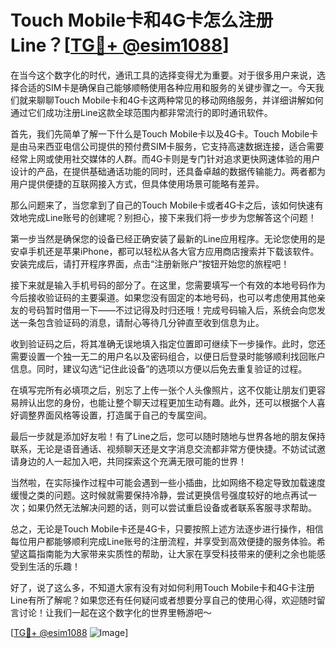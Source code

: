 # Touch Mobile卡和4G卡怎么注册Line？[[TG💪+ @esim1088](https://t.me/s/esim1088)]

在当今这个数字化的时代，通讯工具的选择变得尤为重要。对于很多用户来说，选择合适的SIM卡是确保自己能够顺畅使用各种应用和服务的关键步骤之一。今天我们就来聊聊Touch Mobile卡和4G卡这两种常见的移动网络服务，并详细讲解如何通过它们成功注册Line这款全球范围内都非常流行的即时通讯软件。

首先，我们先简单了解一下什么是Touch Mobile卡以及4G卡。Touch Mobile卡是由马来西亚电信公司提供的预付费SIM卡服务，它支持高速数据连接，适合需要经常上网或使用社交媒体的人群。而4G卡则是专门针对追求更快网速体验的用户设计的产品，在提供基础通话功能的同时，还具备卓越的数据传输能力。两者都为用户提供便捷的互联网接入方式，但具体使用场景可能略有差异。

那么问题来了，当您拿到了自己的Touch Mobile卡或者4G卡之后，该如何快速有效地完成Line账号的创建呢？别担心，接下来我们将一步步为您解答这个问题！

第一步当然是确保您的设备已经正确安装了最新的Line应用程序。无论您使用的是安卓手机还是苹果iPhone，都可以轻松从各大官方应用商店搜索并下载该软件。安装完成后，请打开程序界面，点击“注册新账户”按钮开始您的旅程吧！

接下来就是输入手机号码的部分了。在这里，您需要填写一个有效的本地号码作为今后接收验证码的主要渠道。如果您没有固定的本地号码，也可以考虑使用其他亲友的号码暂时借用一下——不过记得及时归还哦！完成号码输入后，系统会向您发送一条包含验证码的消息，请耐心等待几分钟直至收到信息为止。

收到验证码之后，将其准确无误地填入指定位置即可继续下一步操作。此时，您还需要设置一个独一无二的用户名以及密码组合，以便日后登录时能够顺利找回账户信息。同时，建议勾选“记住此设备”的选项以方便以后免去重复验证的过程。

在填写完所有必填项之后，别忘了上传一张个人头像照片，这不仅能让朋友们更容易辨认出您的身份，也能让整个聊天过程更加生动有趣。此外，还可以根据个人喜好调整界面风格等设置，打造属于自己的专属空间。

最后一步就是添加好友啦！有了Line之后，您可以随时随地与世界各地的朋友保持联系，无论是语音通话、视频聊天还是文字消息交流都非常方便快捷。不妨试试邀请身边的人一起加入吧，共同探索这个充满无限可能的世界！

当然啦，在实际操作过程中可能会遇到一些小插曲，比如网络不稳定导致加载速度缓慢之类的问题。这时候就需要保持冷静，尝试更换信号强度较好的地点再试一次；如果仍然无法解决问题的话，则可以尝试重启设备或者联系客服寻求帮助。

总之，无论是Touch Mobile卡还是4G卡，只要按照上述方法逐步进行操作，相信每位用户都能够顺利完成Line账号的注册流程，并享受到高效便捷的服务体验。希望这篇指南能为大家带来实质性的帮助，让大家在享受科技带来的便利之余也能感受到生活的乐趣！

好了，说了这么多，不知道大家有没有对如何利用Touch Mobile卡和4G卡注册Line有所了解呢？如果您还有任何疑问或者想要分享自己的使用心得，欢迎随时留言讨论！让我们一起在这个数字化的世界里畅游吧～

[[TG💪+ @esim1088](https://t.me/s/esim1088) ![Image](https://i.postimg.cc/4NQfJmqS/Snipaste-2025-05-13-00-14-12.png)]